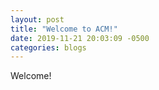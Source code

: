 ```yaml
---
layout: post
title: "Welcome to ACM!"
date: 2019-11-21 20:03:09 -0500
categories: blogs
---
```


Welcome!
